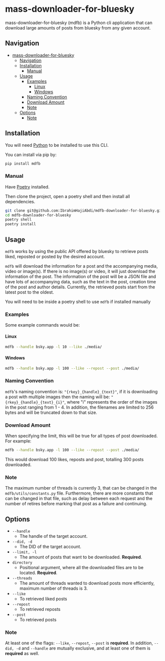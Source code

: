 # mass-downloader-for-bluesky

mass-downloader-for-bluesky (mdfb) is a Python cli application that can download large amounts of posts from bluesky from any given account.

## Navigation
- [mass-downloader-for-bluesky](#mass-downloader-for-bluesky)
  - [Navigation](#navigation)
  - [Installation](#installation)
    - [Manual](#manual)
  - [Usage](#usage)
    - [Examples](#examples)
      - [Linux](#linux)
      - [Windows](#windows)
    - [Naming Convention](#naming-convention)
    - [Download Amount](#download-amount)
    - [Note](#note)
  - [Options](#options)
    - [Note](#note-1)

## Installation

You will need [Python](https://www.python.org/downloads/) to be installed to use this CLI.

You can install via pip by:
```bash
pip install mdfb
```

### Manual

Have [Poetry](https://python-poetry.org/) installed. 

Then clone the project, open a poetry shell and then install all dependencies.


```bash
git clone git@github.com:IbrahimHajiAbdi/mdfb-downloader-for-bluesky.git
cd mdfb-downloader-for-bluesky
poetry shell
poetry install
```

## Usage
``mdfb`` works by using the public API offered by bluesky to retrieve posts liked, reposted or posted by the desired account. 

``mdfb`` will download the information for a post and the accompanying media, video or image(s). If there is no image(s) or video, it will just download the information of the post. The information of the post will be a JSON file and have lots of accompanying data, such as the text in the post, creation time of the post and author details. Currently, the retrieved posts start from the latest post to the oldest.

You will need to be inside a poetry shell to use ``mdfb`` if installed manually

### Examples

Some example commands would be:

#### Linux
```bash
mdfb --handle bsky.app -l 10 --like ./media/
```

#### Windows
```bash
mdfb --handle bsky.app -l 100 --like --repost --post ./media/
```

### Naming Convention
``mdfb``'s naming convention is: ``"{rkey}_{handle}_{text}"``, if it is downloading a post with multiple images then the naming will be: ``"{rkey}_{handle}_{text}_{i}"``, where "i" represents the order of the images in the post ranging from 1 - 4. In addition, the filenames are limited to 256 bytes and will be truncated down to that size. 

### Download Amount
When specifying the limit, this will be true for all types of post downloaded. For example: 
```bash
mdfb --handle bsky.app -l 100 --like --repost --post ./media/
```
This would download 100 likes, reposts and post, totalling 300 posts downloaded.

### Note
The maximum number of threads is currently 3, that can be changed in the ``mdfb/utils/constants.py`` file. Furthermore, there are more constants that can be changed in that file, such as delay between each request and the number of retires before marking that post as a failure and continuing.

## Options
- ``--handle``
  - The handle of the target account.
- ``--did, -d``
  - The DID of the target account. 
- ``--limit, -l``
  - The amount of posts that want to be downloaded. **Required**.
- ``directory``
  - Positional argument, where all the downloaded files are to be located. **Required**.
- ``--threads``
  - The amount of threads wanted to download posts more efficiently, maximum number of threads is 3.
- ``--like``
  - To retrieved liked posts
- ``--repost``
  - To retrieved reposts
- ``--post``
  - To retrieved posts
### Note
At least one of the flags: ``--like``, ``--repost``, ``--post`` is **required**.
In addition, ``--did, -d`` and ``--handle`` are mutually exclusive, and at least one of them is **required** as well. 